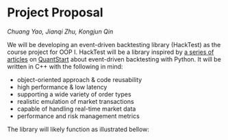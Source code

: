 
# Project Proposal

*Chuang Yao, Jianqi Zhu, Kongjun Qin*

We will be developing an event-driven backtesting library (HackTest) as the course project for OOP I. HackTest will be a library inspired by [a series of articles](https://www.quantstart.com/articles/Event-Driven-Backtesting-with-Python-Part-I/) on [QuantStart](https://quantstart.com/) about event-driven backtesting with Python. It will be written in C++ with the following in mind:

- object-oriented approach & code reusability
- high performance & low latency
- supporting a wide variety of order types
- realistic emulation of market transactions
- capable of handling real-time market data
- performance and risk management metrics

The library will likely function as illustrated bellow:

